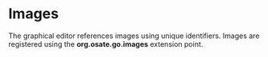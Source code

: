 # Images
The graphical editor references images using unique identifiers. Images are registered using the **org.osate.go.images** extension point.
